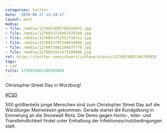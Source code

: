 ```yaml
---
categories: twitter
date: '2020-06-27 12:24:17'
layout: post
media:
- file: /media/1276853692784934915.jpg
- file: /media/1276853718462476288.jpg
- file: /media/1276853752553758721.jpg
- file: /media/1276853797244018694.jpg
- file: /media/1276853882208075776.jpg
- file: /media/1276853921475186688.jpg
ref: https://twitter.com/schwarzlichtwue/status/1276853861240705028
tags:
- csd
title: 1276853861240705028
---
```

Christopher Street Day in Würzburg!

[#CSD](/t/csd)



500 größtenteils junge Menschen sind zum Christopher Street Day auf die Würzburger Mainwiesen gekommen. Gerade startet die Kundgebung in Erinnerung an die Stonewall Riots. 
Die Demo gegen Homo-, Inter- und Transfeindlichkeit findet unter Einhaltung der Infektionsschutzbedingungen statt. 